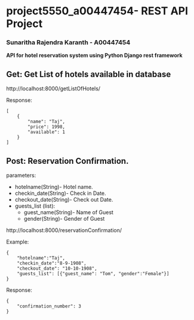 # project5550_a00447454-   REST API Project

### Sunaritha Rajendra Karanth - A00447454

**API for hotel reservation system using Python Django rest framework**

## Get: Get List of hotels available in database
http://localhost:8000/getListOfHotels/

Response: 
```
[
    {
        "name": "Taj",
        "price": 1998,
        "available": 1
    }
]
```
## Post: Reservation Confirmation.

parameters: 
- hotelname(String)- Hotel name.
- checkin_date(String)- Check in Date.
- checkout_date(String)- Check out Date.
- guests_list (list):
    - guest_name(String)- Name of Guest
    - gender(String)- Gender of Guest
            
http://localhost:8000/reservationConfirmation/

Example:
```
{
    "hotelname":"Taj",
    "checkin_date":"8-9-1908",
    "checkout_date": "10-10-1908",
    "guests_list": [{"guest_name": "Tom", "gender":"Female"}]
}
```

Response: 
```
{
    "confirmation_number": 3
}
```
